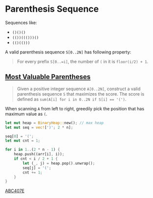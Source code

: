 # Parenthesis Sequence

Sequences like:
* `()()()`
* `(())((()))()`
* `(()(()))`

A valid parenthesis sequence `S[0..2N]` has following property:

> For every prefix `S[0..=i]`, the number of `(` in it is `floor(i/2) + 1`.

## [Most Valuable Parentheses](https://atcoder.jp/contests/abc407/tasks/abc407_e)

> Given a positive integer sequence `A[0..2N]`, construct a valid parenthesis sequence `S` that maximizes the score. The score is defined as `sum(A[i] for i in 0..2N if S[i] == '(')`.

When scanning `A` from left to right, greedily pick the position that has maximum value as `(`.

```rust
let mut heap = BinaryHeap::new(); // max heap
let mut seq = vec![')'; 2 * n];

seq[0] = '(';
let mut cnt = 1;

for i in 1..(2 * n - 1) {
    heap.push((arr[i], i));
    if cnt < i / 2 + 1 {
        let (_, j) = heap.pop().unwrap();
        seq[j] = '(';
        cnt += 1;
    }
}
```

[ABC407E](https://atcoder.jp/contests/abc407/submissions/66232324)